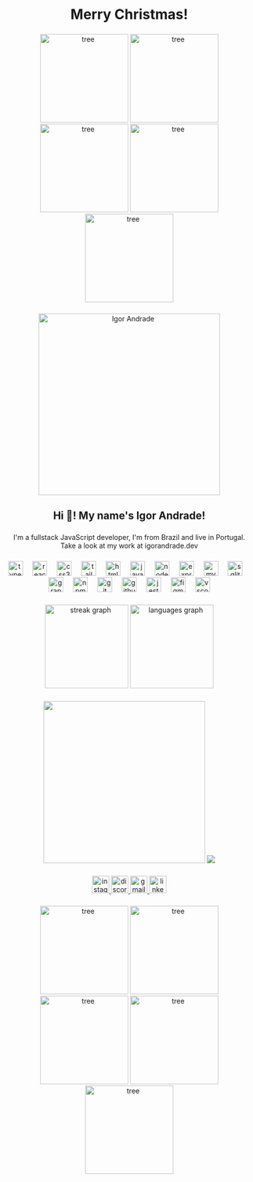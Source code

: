 <h1 align="center">Merry Christmas!</h2>

###

<div align="center">
  <img src="https://clipart-library.com/image_gallery/172972.png" height="180" alt="tree"  />
  <img src="https://clipart-library.com/image_gallery/172972.png" height="180" alt="tree"  />
  <img src="https://clipart-library.com/image_gallery/172972.png" height="180" alt="tree"  />
  <img src="https://clipart-library.com/image_gallery/172972.png" height="180" alt="tree"  />
  <img src="https://clipart-library.com/image_gallery/172972.png" height="180" alt="tree"  />
</div>

###

<div align="center">
  <img src="https://i.imgur.com/aZ3qMp5.png" height="370" alt="Igor Andrade"  />
</div>


###

<h2 align="center">Hi 👋! My name's Igor Andrade! </h2>

###

<p align="center">I'm a fullstack JavaScript developer, I'm from Brazil and live in Portugal. Take a look at my work at igorandrade.dev</p>

###

<div align="center">
  <img src="https://cdn.jsdelivr.net/gh/devicons/devicon/icons/typescript/typescript-original.svg" height="30" alt="typescript logo"  />
  <img width="12" />
  <img src="https://cdn.jsdelivr.net/gh/devicons/devicon/icons/react/react-original.svg" height="30" alt="react logo"  />
  <img width="12" />
  <img src="https://cdn.jsdelivr.net/gh/devicons/devicon/icons/css3/css3-original.svg" height="30" alt="css3 logo"  />
  <img width="12" />
  <img src="https://cdn.jsdelivr.net/gh/devicons/devicon/icons/tailwindcss/tailwindcss-original-wordmark.svg" height="30" alt="tailwindcss logo"  />
  <img width="12" />
  <img src="https://cdn.jsdelivr.net/gh/devicons/devicon/icons/html5/html5-original.svg" height="30" alt="html5 logo"  />
  <img width="12" />
  <img src="https://cdn.jsdelivr.net/gh/devicons/devicon/icons/javascript/javascript-original.svg" height="30" alt="javascript logo"  />
  <img width="12" />
  <img src="https://cdn.jsdelivr.net/gh/devicons/devicon/icons/nodejs/nodejs-original.svg" height="30" alt="nodejs logo"  />
  <img width="12" />
  <img src="https://cdn.jsdelivr.net/gh/devicons/devicon/icons/express/express-original.svg" height="30" alt="express logo"  />
  <img width="12" />
  <img src="https://cdn.jsdelivr.net/gh/devicons/devicon/icons/mysql/mysql-original.svg" height="30" alt="mysql logo"  />
  <img width="12" />
  <img src="https://cdn.jsdelivr.net/gh/devicons/devicon/icons/sqlite/sqlite-original.svg" height="30" alt="sqlite logo"  />
  <img width="12" />
  <img src="https://cdn.jsdelivr.net/gh/devicons/devicon/icons/graphql/graphql-plain.svg" height="30" alt="graphql logo"  />
  <img width="12" />
  <img src="https://cdn.jsdelivr.net/gh/devicons/devicon/icons/npm/npm-original-wordmark.svg" height="30" alt="npm logo"  />
  <img width="12" />
  <img src="https://cdn.jsdelivr.net/gh/devicons/devicon/icons/git/git-original.svg" height="30" alt="git logo"  />
  <img width="12" />
  <img src="https://cdn.jsdelivr.net/gh/devicons/devicon/icons/github/github-original.svg" height="30" alt="github logo"  />
  <img width="12" />
  <img src="https://cdn.jsdelivr.net/gh/devicons/devicon/icons/jest/jest-plain.svg" height="30" alt="jest logo"  />
  <img width="12" />
  <img src="https://cdn.jsdelivr.net/gh/devicons/devicon/icons/figma/figma-original.svg" height="30" alt="figma logo"  />
  <img width="12" />
  <img src="https://cdn.jsdelivr.net/gh/devicons/devicon/icons/vscode/vscode-original.svg" height="30" alt="vscode logo"  />
</div>

###

<div align="center">
  <img src="https://streak-stats.demolab.com?user=rogiandrade&locale=en&mode=daily&theme=vision-friendly-dark&hide_border=true&border_radius=5" height="170" alt="streak graph"  />
  <img src="https://github-readme-stats.vercel.app/api/top-langs?username=rogiandrade&locale=en&hide_title=false&layout=compact&card_width=320&langs_count=5&theme=vision-friendly-dark&hide_border=true" height="170" alt="languages graph"  />
</div>

###

<div align="center">
  <img height="330" src="https://media.giphy.com/media/wwg1suUiTbCY8H8vIA/giphy-downsized-large.gif"  />
  <img src="https://spotify-recently-played-readme.vercel.app/api?user=12166400804">
</div>

###

<div align="center">
  <a href="https://www.instagram.com/dev.igorandrade/" target="_blank">
    <img src="https://img.shields.io/static/v1?message=Instagram&logo=instagram&label=&color=E4405F&logoColor=white&labelColor=&style=for-the-badge" height="35" alt="instagram logo"  />
  </a>
  <a href="https://discord.gg/RdaCB2ccDN" target="_blank">
    <img src="https://img.shields.io/static/v1?message=Discord&logo=discord&label=&color=7289DA&logoColor=white&labelColor=&style=for-the-badge" height="35" alt="discord logo"  />
  </a>
  <a href="mailto:devigorandrade@gmail.com?message=Hello Igor, I came by your GitHub and [YOUR MESSAGE]" target="_blank">
    <img src="https://img.shields.io/static/v1?message=Gmail&logo=gmail&label=&color=D14836&logoColor=white&labelColor=&style=for-the-badge" height="35" alt="gmail logo"  />
  </a>
  <a href="https://www.linkedin.com/in/igor-andrade-18808323b/" target="_blank">
    <img src="https://img.shields.io/static/v1?message=LinkedIn&logo=linkedin&label=&color=0077B5&logoColor=white&labelColor=&style=for-the-badge" height="35" alt="linkedin logo"  />
  </a>
</div>

###

<div align="center">
  <img src="https://clipart-library.com/image_gallery/172972.png" height="180" alt="tree"  />
  <img src="https://clipart-library.com/image_gallery/172972.png" height="180" alt="tree"  />
  <img src="https://clipart-library.com/image_gallery/172972.png" height="180" alt="tree"  />
  <img src="https://clipart-library.com/image_gallery/172972.png" height="180" alt="tree"  />
  <img src="https://clipart-library.com/image_gallery/172972.png" height="180" alt="tree"  />
</div>

###
